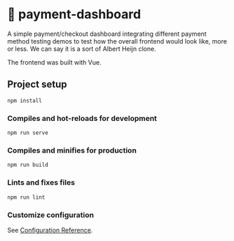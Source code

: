 # 💸 payment-dashboard

A simple payment/checkout dashboard integrating different payment method testing demos to test how the overall frontend would look like, more or less. We can say it is a sort of Albert Heijn clone.

The frontend was built with Vue.

## Project setup
```
npm install
```

### Compiles and hot-reloads for development
```
npm run serve
```

### Compiles and minifies for production
```
npm run build
```

### Lints and fixes files
```
npm run lint
```

### Customize configuration
See [Configuration Reference](https://cli.vuejs.org/config/).
